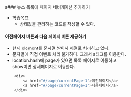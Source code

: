 a### 뉴스 목록에 페이지 네비게이션 추가하기
- 학습목표
    - 상태값을 관리하는 코드를 작성할 수 있다.

#### 이전페이지 버튼과 다음 페이지 버튼 제공하기
- 현재 element를 문자열 받아서 배열로 처리하고 있다.
- 문자열에 직접 이벤트 처리 불가하다. 그래서 a태그를 이용한다.
- location.hash에 page가 있으면 목록 페이지로 이동하고    
show이면 상세페이지로 이동한다.
```javascript
    <div>
        <a href="#/page/currentPage-1">이전페이지</a>
        <a href="#/page/currentPage+1">다음페이지</a>
    </div>
```

